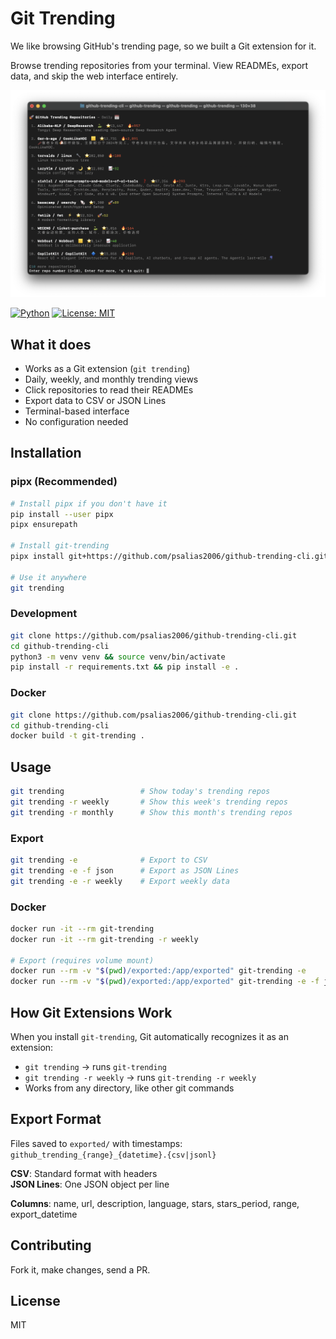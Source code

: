 # Git Trending

We like browsing GitHub's trending page, so we built a Git extension for it.

Browse trending repositories from your terminal. View READMEs, export data, and skip the web interface entirely.

![Git Trending CLI Screenshot](github-trending-screenshot.png)

[![Python](https://img.shields.io/badge/python-3.7+-blue.svg)](https://www.python.org/downloads/)
[![License: MIT](https://img.shields.io/badge/License-MIT-yellow.svg)](https://opensource.org/licenses/MIT)

## What it does

- Works as a Git extension (`git trending`)
- Daily, weekly, and monthly trending views
- Click repositories to read their READMEs
- Export data to CSV or JSON Lines
- Terminal-based interface
- No configuration needed

## Installation

### pipx (Recommended)

```bash
# Install pipx if you don't have it
pip install --user pipx
pipx ensurepath

# Install git-trending
pipx install git+https://github.com/psalias2006/github-trending-cli.git

# Use it anywhere
git trending
```

### Development

```bash
git clone https://github.com/psalias2006/github-trending-cli.git
cd github-trending-cli
python3 -m venv venv && source venv/bin/activate
pip install -r requirements.txt && pip install -e .
```

### Docker

```bash
git clone https://github.com/psalias2006/github-trending-cli.git
cd github-trending-cli
docker build -t git-trending .
```

## Usage

```bash
git trending                 # Show today's trending repos
git trending -r weekly       # Show this week's trending repos
git trending -r monthly      # Show this month's trending repos
```

### Export

```bash
git trending -e              # Export to CSV
git trending -e -f json      # Export as JSON Lines
git trending -e -r weekly    # Export weekly data
```

### Docker

```bash
docker run -it --rm git-trending
docker run -it --rm git-trending -r weekly

# Export (requires volume mount)
docker run --rm -v "$(pwd)/exported:/app/exported" git-trending -e
docker run --rm -v "$(pwd)/exported:/app/exported" git-trending -e -f json
```

## How Git Extensions Work

When you install `git-trending`, Git automatically recognizes it as an extension:

- `git trending` → runs `git-trending` 
- `git trending -r weekly` → runs `git-trending -r weekly`
- Works from any directory, like other git commands

## Export Format

Files saved to `exported/` with timestamps: `github_trending_{range}_{datetime}.{csv|jsonl}`

**CSV**: Standard format with headers  
**JSON Lines**: One JSON object per line

**Columns**: name, url, description, language, stars, stars_period, range, export_datetime

## Contributing

Fork it, make changes, send a PR.

## License

MIT